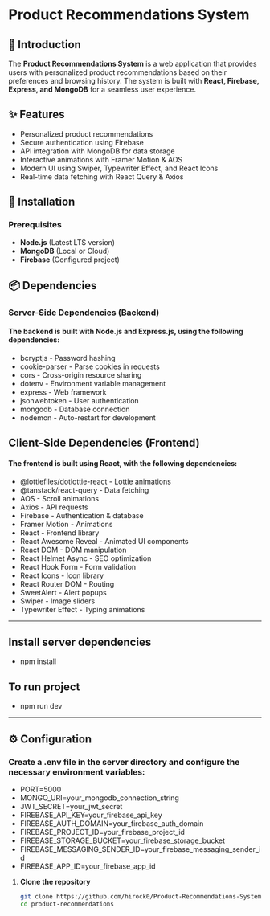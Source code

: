 # Product Recommendations System

## 📌 Introduction

The **Product Recommendations System** is a web application that provides users with personalized product recommendations based on their preferences and browsing history. The system is built with **React, Firebase, Express, and MongoDB** for a seamless user experience.


## ✨ Features

- Personalized product recommendations
- Secure authentication using Firebase
- API integration with MongoDB for data storage
- Interactive animations with Framer Motion & AOS
- Modern UI using Swiper, Typewriter Effect, and React Icons
- Real-time data fetching with React Query & Axios

## 🔧 Installation

### Prerequisites
- **Node.js** (Latest LTS version)
- **MongoDB** (Local or Cloud)
- **Firebase** (Configured project)

## 📦 Dependencies
### Server-Side Dependencies (Backend)
#### The backend is built with Node.js and Express.js, using the following dependencies:

- bcryptjs - Password hashing
- cookie-parser - Parse cookies in requests
- cors - Cross-origin resource sharing
- dotenv - Environment variable management
- express - Web framework
- jsonwebtoken - User authentication
- mongodb - Database connection
- nodemon - Auto-restart for development

## Client-Side Dependencies (Frontend)
#### The frontend is built using React, with the following dependencies:

- @lottiefiles/dotlottie-react - Lottie animations
- @tanstack/react-query - Data fetching
- AOS - Scroll animations
- Axios - API requests
- Firebase - Authentication & database
- Framer Motion - Animations
- React - Frontend library
- React Awesome Reveal - Animated UI components
- React DOM - DOM manipulation
- React Helmet Async - SEO optimization
- React Hook Form - Form validation
- React Icons - Icon library
- React Router DOM - Routing
- SweetAlert - Alert popups
- Swiper - Image sliders
- Typewriter Effect - Typing animations

---
 ## Install server dependencies
- npm install

## To run project
- npm run dev
---
## ⚙️ Configuration
### Create a .env file in the server directory and configure the necessary environment variables:

- PORT=5000
- MONGO_URI=your_mongodb_connection_string
- JWT_SECRET=your_jwt_secret
- FIREBASE_API_KEY=your_firebase_api_key
- FIREBASE_AUTH_DOMAIN=your_firebase_auth_domain
- FIREBASE_PROJECT_ID=your_firebase_project_id
- FIREBASE_STORAGE_BUCKET=your_firebase_storage_bucket
- FIREBASE_MESSAGING_SENDER_ID=your_firebase_messaging_sender_id
- FIREBASE_APP_ID=your_firebase_app_id



1. **Clone the repository**
   ```sh
   git clone https://github.com/hirock0/Product-Recommendations-System.git
   cd product-recommendations
